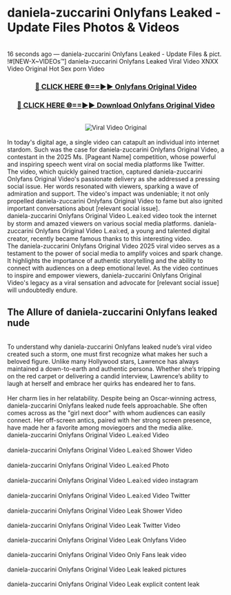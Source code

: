 # daniela-zuccarini Onlyfans Leaked - Update Files Photos & Videos 
<br>
16 seconds ago — daniela-zuccarini Onlyfans Leaked - Update Files & pict. !#[NEW-X~VIDEOs™] daniela-zuccarini Onlyfans Leaked Viral Video XNXX Video Original Hot Sex porn Video
<br>
<div align="center">
<h3><a href="http://freeplayer.one?title=daniela-zuccarini&ref=25OR" rel="nofollow">🔴 CLICK HERE 🌐==►► Onlyfans Original Video</a></h3>
<h3><a href="http://freeplayer.one?title=daniela-zuccarini&ref=25OR" rel="nofollow">🔴 CLICK HERE 🌐==►► Download Onlyfans Original Video</a></h3>
<br>
<a href="http://freeplayer.one?title=daniela-zuccarini&ref=25OR" rel="nofollow" data-target="animated-image.originalLink"><img src="https://i.ibb.co.com/xMMVF88/686577567.gif" alt="Viral Video Original" style="max-width: 100%; display: inline-block;" data-target="animated-image.originalImage"></a>
</div>
<br>
In today's digital age, a single video can catapult an individual into internet stardom. Such was the case for daniela-zuccarini Onlyfans Original Video, a contestant in the 2025 Ms. [Pageant Name] competition, whose powerful and inspiring speech went viral on social media platforms like Twitter.
<br>
The video, which quickly gained traction, captured daniela-zuccarini Onlyfans Original Video's passionate delivery as she addressed a pressing social issue. Her words resonated with viewers, sparking a wave of admiration and support. The video's impact was undeniable; it not only propelled daniela-zuccarini Onlyfans Original Video to fame but also ignited important conversations about [relevant social issue].
<br>
daniela-zuccarini Onlyfans Original Video L.ea𝚔ed video took the internet by storm and amazed viewers on various social media platforms. daniela-zuccarini Onlyfans Original Video L.ea𝚔ed, a young and talented digital creator, recently became famous thanks to this interesting video.
<br>
The daniela-zuccarini Onlyfans Original Video 2025 viral video serves as a testament to the power of social media to amplify voices and spark change. It highlights the importance of authentic storytelling and the ability to connect with audiences on a deep emotional level. As the video continues to inspire and empower viewers, daniela-zuccarini Onlyfans Original Video's legacy as a viral sensation and advocate for [relevant social issue] will undoubtedly endure.
<br>
<h2>The Allure of daniela-zuccarini Onlyfans leaked nude</h2>
<br>
To understand why daniela-zuccarini Onlyfans leaked nude’s viral video created such a storm, one must first recognize what makes her such a beloved figure. Unlike many Hollywood stars, Lawrence has always maintained a down-to-earth and authentic persona. Whether she’s tripping on the red carpet or delivering a candid interview, Lawrence’s ability to laugh at herself and embrace her quirks has endeared her to fans.
<br><br>
Her charm lies in her relatability. Despite being an Oscar-winning actress, daniela-zuccarini Onlyfans leaked nude feels approachable. She often comes across as the "girl next door" with whom audiences can easily connect. Her off-screen antics, paired with her strong screen presence, have made her a favorite among moviegoers and the media alike.
<br>
daniela-zuccarini Onlyfans Original Video L.ea𝚔ed Video
<br><br>
daniela-zuccarini Onlyfans Original Video L.ea𝚔ed Shower Video
<br><br>
daniela-zuccarini Onlyfans Original Video L.ea𝚔ed Photo
<br><br>
daniela-zuccarini Onlyfans Original Video L.ea𝚔ed video instagram
<br><br>
daniela-zuccarini Onlyfans Original Video L.ea𝚔ed Video Twitter
<br><br>
daniela-zuccarini Onlyfans Original Video Leak Shower Video
<br><br>
daniela-zuccarini Onlyfans Original Video Leak Twitter Video
<br><br>
daniela-zuccarini Onlyfans Original Video Leak Onlyfans Video
<br><br>
daniela-zuccarini Onlyfans Original Video Only Fans leak video
<br><br>
daniela-zuccarini Onlyfans Original Video Leak leaked pictures
<br><br>
daniela-zuccarini Onlyfans Original Video Leak explicit content leak
